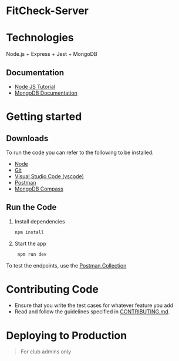 # FitCheck-Server

# Technologies
Node.js + Express + Jest + MongoDB 

## Documentation
- [Node JS Tutorial](https://www.w3schools.com/nodejs/)
- [MongoDB Documentation](https://www.mongodb.com/docs/drivers/node/current/usage-examples/)


# Getting started

## Downloads
To run the code you can refer to the following to be installed:
- [Node](https://nodejs.org/en/download)
- [Git](https://git-scm.com/downloads)
- [Visual Studio Code (vscode)](https://code.visualstudio.com/download)
- [Postman](https://www.postman.com/downloads/)
- [MongoDB Compass](https://www.mongodb.com/try/download/compass)

## Run the Code
1. Install dependencies

   ```bash
   npm install
   ```

2. Start the app

   ```bash
    npm run dev
   ```

To test the endpoints, use the [Postman Collection](https://www.postman.com/colearn-team/workspace/fitcheck/collection/25249658-04296b23-8cdd-4d47-8548-5cef0c249b59?action=share&creator=25249658)



# Contributing Code
- Ensure that you write the test cases for whatever feature you add
- Read and follow the guidelines specified in [CONTRIBUTING.md](CONTRIBUTING.md).

# Deploying to Production
> For club admins only

